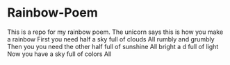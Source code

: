 # Rainbow-Poem
This is a repo for my rainbow poem.
The unicorn says this is how you make a rainbow
First you need half a sky full of clouds
All rumbly and grumbly
Then you you need the other half full of sunshine
All bright a d full of light
Now you have a sky full of colors
All 
